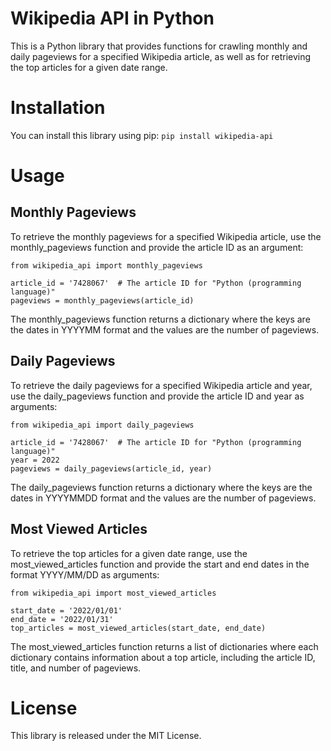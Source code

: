 # Wikipedia API in Python
This is a Python library that provides functions for crawling monthly and daily pageviews for a specified Wikipedia article, as well as for retrieving the top articles for a given date range.

# Installation
You can install this library using pip:
```pip install wikipedia-api```

# Usage
## Monthly Pageviews
To retrieve the monthly pageviews for a specified Wikipedia article, use the monthly_pageviews function and provide the article ID as an argument:
```
from wikipedia_api import monthly_pageviews

article_id = '7428067'  # The article ID for "Python (programming language)"
pageviews = monthly_pageviews(article_id)
```
The monthly_pageviews function returns a dictionary where the keys are the dates in YYYYMM format and the values are the number of pageviews.

## Daily Pageviews
To retrieve the daily pageviews for a specified Wikipedia article and year, use the daily_pageviews function and provide the article ID and year as arguments:
```
from wikipedia_api import daily_pageviews

article_id = '7428067'  # The article ID for "Python (programming language)"
year = 2022
pageviews = daily_pageviews(article_id, year)
```
The daily_pageviews function returns a dictionary where the keys are the dates in YYYYMMDD format and the values are the number of pageviews.

## Most Viewed Articles
To retrieve the top articles for a given date range, use the most_viewed_articles function and provide the start and end dates in the format YYYY/MM/DD as arguments:
```
from wikipedia_api import most_viewed_articles

start_date = '2022/01/01'
end_date = '2022/01/31'
top_articles = most_viewed_articles(start_date, end_date)
```
The most_viewed_articles function returns a list of dictionaries where each dictionary contains information about a top article, including the article ID, title, and number of pageviews.

# License
This library is released under the MIT License.
